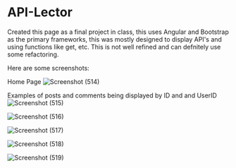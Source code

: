 # API-Lector

Created this page as a final project in class, this uses Angular and Bootstrap as the primary frameworks, this was mostly designed to display API's and using functions like get, etc.
This is not well refined and can defnitely use some refactoring.

Here are some screenshots:

Home Page
![Screenshot (514)](https://github.com/luisbeltran910/API-Lector/assets/77950171/922f4b84-7505-4bb5-a962-69604c3afba1)


Examples of posts and comments being displayed by ID and and UserID
![Screenshot (515)](https://github.com/luisbeltran910/API-Lector/assets/77950171/1269dcc0-07f8-49ba-83ed-86a2ac00f114)

![Screenshot (516)](https://github.com/luisbeltran910/API-Lector/assets/77950171/15b6340d-e901-40d5-b457-e86f30a2723a)

![Screenshot (517)](https://github.com/luisbeltran910/API-Lector/assets/77950171/962d5d5f-6f78-4621-a058-ec65e180c8d0)

![Screenshot (518)](https://github.com/luisbeltran910/API-Lector/assets/77950171/aaa41b18-7a8e-47cd-9444-df8ccbabd574)

![Screenshot (519)](https://github.com/luisbeltran910/API-Lector/assets/77950171/3cb5fe7a-1c13-4b93-ae00-ec2f0d246565)


